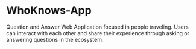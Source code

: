 # WhoKnows-App
Question and Answer Web Application focused in people traveling. Users can interact with each other and share their experience through asking or answering questions in the ecosystem.
